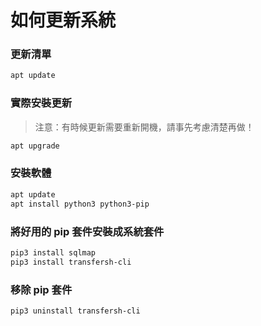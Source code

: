# 如何更新系統

### 更新清單
```sh
apt update
```

### 實際安裝更新
> 注意：有時候更新需要重新開機，請事先考慮清楚再做！
```sh
apt upgrade
```

### 安裝軟體
```sh
apt update
apt install python3 python3-pip
```

### 將好用的 pip 套件安裝成系統套件
```sh
pip3 install sqlmap
pip3 install transfersh-cli
```

### 移除 pip 套件
```sh
pip3 uninstall transfersh-cli
```
